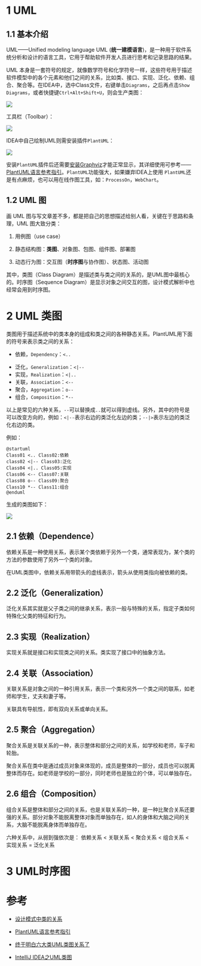 # 1 UML

## 1.1 基本介绍

UML——Unified modeling language UML (**统一建模语言**)，是一种用于软件系统分析和设计的语言工具，它用于帮助软件开发人员进行思考和记录思路的结果。

UML 本身是一套符号的规定，就像数学符号和化学符号一样，这些符号用于描述软件模型中的各个元素和他们之间的关系，比如类、接口、实现、泛化、依赖、组合、聚合等。在IDEA中，选中Class文件，右键单击`Diagrams`，之后再点击`Show Diagrams`，或者快捷键`Ctrl+Alt+Shift+U`，则会生产类图：

![](https://img-blog.csdnimg.cn/2020120322233277.png)

工具栏（Toolbar）：

![](https://img-blog.csdnimg.cn/20201203223034966.png)

IDEA中自己绘制UML则需安装插件`PlantUML`：

![](https://img-blog.csdnimg.cn/20201203224135306.png)

安装`PlantUML`插件后还需要[安装Graphviz](https://segmentfault.com/a/1190000022789556)才能正常显示，其详细使用可参考——[PlantUML语言参考指引](http://plantuml.com/zh/guide)。`PlantUML`功能强大，如果嫌弃IDEA上使用 `PlantUML`还是有点麻烦，也可以用在线作图工具，如：`ProcessOn`，`WebChart`。

## 1.2 UML 图

画 UML 图与写文章差不多，都是把自己的思想描述给别人看，关键在于思路和条理，UML 图大致分类：

1. 用例图（use case）

2. 静态结构图：**类图**、对象图、包图、组件图、部署图

3. 动态行为图：交互图（**时序图**与协作图）、状态图、活动图

其中，类图（Class Diagram）是描述类与类之间的关系的，是UML图中最核心的。时序图（Sequence Diagram）是显示对象之间交互的图，设计模式解析中也经常会用到时序图。

# 2 UML 类图

类图用于描述系统中的类本身的组成和类之间的各种静态关系。PlantUML用下面的符号来表示类之间的关系：

* 依赖，`Dependency`：`<..`

- 泛化，`Generalization`：`<|--`
- 实现，`Realization`：`<|..`
- 关联，`Association`：`<--`
- 聚合，`Aggregation`：`o--`
- 组合，`Composition`：`*--`

以上是常见的六种关系，`--`可以替换成`..`就可以得到虚线。另外，其中的符号是可以改变方向的，例如：`<|--`表示右边的类泛化左边的类；`--|>`表示左边的类泛化右边的类。

例如：

```uml
@startuml
Class01 <.. Class02:依赖
class02 <|-- Class03:泛化
Class04 <|.. Class05:实现
Class06 <-- Class07:关联
Class08 o-- Class09:聚合
Class10 *-- Class11:组合
@enduml
```

生成的类图如下：

![](https://img-blog.csdnimg.cn/20201203234323439.png)

## 2.1 依赖（Dependence）

依赖关系是一种使用关系，表示某个类依赖于另外一个类，通常表现为，某个类的方法的参数使用了另外一个类的对象。

在UML类图中，依赖关系用带箭头的虚线表示，箭头从使用类指向被依赖的类。

## 2.2 泛化（Generalization）

泛化关系其实就是父子类之间的继承关系，表示一般与特殊的关系，指定子类如何特殊化父类的特征和行为。

## 2.3 实现（Realization）

实现关系就是接口和实现类之间的关系。类实现了接口中的抽象方法。

## 2.4 关联（Association）

关联关系是对象之间的一种引用关系，表示一个类和另外一个类之间的联系，如老师和学生，丈夫和妻子等。

关联具有导航性，即有双向关系或单向关系。

## 2.5 聚合（Aggregation）

聚合关系是关联关系的一种，表示整体和部分之间的关系，如学校和老师，车子和轮胎。

聚合关系在类中是通过成员对象来体现的，成员是整体的一部分，成员也可以脱离整体而存在。如老师是学校的一部分，同时老师也是独立的个体，可以单独存在。

## 2.6 组合（Composition）

组合关系是整体和部分之间的关系，也是关联关系的一种，是一种比聚合关系还要强的关系。部分对象不能脱离整体对象而单独存在，如人的身体和大脑之间的关系，大脑不能脱离身体而单独存在。





六种关系中，从弱到强依次是：
依赖关系 < 关联关系 < 聚合关系 < 组合关系 < 实现关系 = 泛化关系

# 3 UML时序图

# 参考

* [设计模式中类的关系](https://blog.csdn.net/zhengzhb/article/details/7187278)

* [PlantUML语言参考指引](http://plantuml.com/zh/guide)

* [终于明白六大类UML类图关系了](https://segmentfault.com/a/1190000021317534)

* [IntelliJ IDEA之UML类图](https://my.oschina.net/u/4303145/blog/4289830)